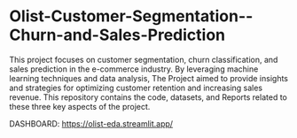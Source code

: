 # Olist-Customer-Segmentation--Churn-and-Sales-Prediction
 This project focuses on customer segmentation, churn classification, and sales prediction in the e-commerce industry. By leveraging machine learning techniques and data analysis, The Project aimed to provide insights and strategies for optimizing customer retention and increasing sales revenue. This repository contains the code, datasets, and Reports related to these three key aspects of the project.


DASHBOARD: https://olist-eda.streamlit.app/
